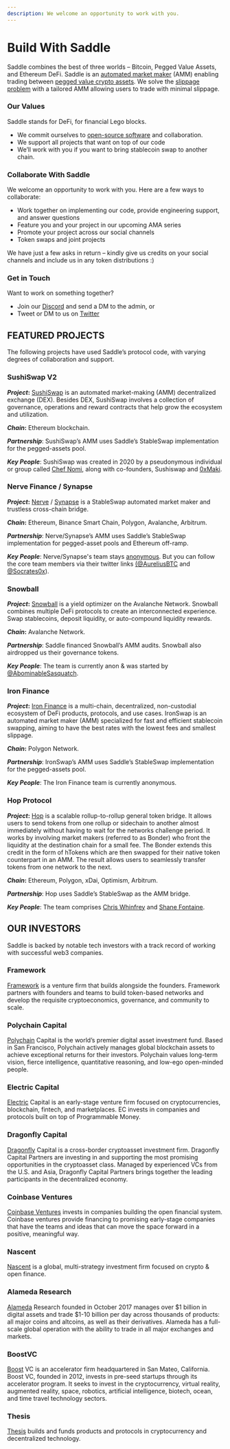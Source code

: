 ```yaml
---
description: We welcome an opportunity to work with you.
---
```


# Build With Saddle

Saddle combines the best of three worlds – Bitcoin, Pegged Value Assets, and Ethereum DeFi. Saddle is an [automated market maker](https://docs.saddle.finance/automated-market-makers) \(AMM\) enabling trading between [pegged value crypto assets](https://docs.saddle.finance/saddle-faq#what-are-pegged-value-crypto-assets-pegged-assets). We solve the [slippage problem](https://docs.saddle.finance/saddle-faq#what-is-a-slippage) with a tailored AMM allowing users to trade with minimal slippage.

### **Our Values**

Saddle stands for DeFi, for financial Lego blocks.

- We commit ourselves to [open-source software](https://github.com/saddle-finance) and collaboration.
- We support all projects that want on top of our code
- We’ll work with you if you want to bring stablecoin swap to another chain.

### **Collaborate With Saddle**

We welcome an opportunity to work with you. Here are a few ways to collaborate:

- Work together on implementing our code, provide engineering support, and answer questions
- Feature you and your project in our upcoming AMA series
- Promote your project across our social channels
- Token swaps and joint projects

We have just a few asks in return – kindly give us credits on your social channels and include us in any token distributions :\)

### **Get in Touch**

Want to work on something together?

- Join our [Discord](https://discord.gg/hX8RZFBW9R) and send a DM to the admin, or
- Tweet or DM to us on [Twitter](https://twitter.com/saddlefinance)

## **FEATURED PROJECTS**

The following projects have used Saddle’s protocol code, with varying degrees of collaboration and support.

### **SushiSwap V2**

_**Project**_**:** [SushiSwap](https://sushi.com/) is an automated market-making \(AMM\) decentralized exchange \(DEX\). Besides DEX, SushiSwap involves a collection of governance, operations and reward contracts that help grow the ecosystem and utilization.

_**Chain**_**:** Ethereum blockchain.

_**Partnership**_: SushiSwap’s AMM uses Saddle’s StableSwap implementation for the pegged-assets pool.

_**Key People**_: SushiSwap was created in 2020 by a pseudonymous individual or group called [Chef Nomi](https://twitter.com/NomiChef), along with co-founders, Sushiswap and [0xMaki](https://twitter.com/0xMaki).

### **Nerve Finance / Synapse**

_**Project**_**:** [Nerve](https://nerve.fi/) / [Synapse](https://synapseprotocol.com/) is a StableSwap automated market maker and trustless cross-chain bridge.

_**Chain**_**:** Ethereum, Binance Smart Chain, Polygon, Avalanche, Arbitrum.

_**Partnership**_: Nerve/Synapse’s AMM uses Saddle’s StableSwap implementation for pegged-asset pools and Ethereum off-ramp.

_**Key People**_: Nerve/Synapse's team stays [anonymous](https://docs.nerve.fi/faq#analytics). But you can follow the core team members via their twitter links [\(@AureliusBTC](https://twitter.com/AureliusBTC) and [@Socrates0x](https://twitter.com/Socrates0x)\).

### **Snowball**

_**Project**_**:** [Snowball](https://snowball.network/) is a yield optimizer on the Avalanche Network. Snowball combines multiple DeFi protocols to create an interconnected experience. Swap stablecoins, deposit liquidity, or auto-compound liquidity rewards.

_**Chain**_**:** Avalanche Network.

_**Partnership**_: Saddle financed Snowball’s AMM audits. Snowball also airdropped us their governance tokens.

_**Key People**_: The team is currently anon & was started by [@AbominableSasquatch](https://twitter.com/AbominableSas).

### **Iron Finance**

_**Project**_**:** [Iron Finance](https://iron.finance/) is a multi-chain, decentralized, non-custodial ecosystem of DeFi products, protocols, and use cases. IronSwap is an automated market maker \(AMM\) specialized for fast and efficient stablecoin swapping, aiming to have the best rates with the lowest fees and smallest slippage.

_**Chain**_**:** Polygon Network.

_**Partnership**_: IronSwap’s AMM uses Saddle’s StableSwap implementation for the pegged-assets pool.

_**Key People**_: The Iron Finance team is currently anonymous.

### **Hop Protocol**

_**Project**_**:** [Hop](https://hop.exchange/) is a scalable rollup-to-rollup general token bridge. It allows users to send tokens from one rollup or sidechain to another almost immediately without having to wait for the networks challenge period. It works by involving market makers \(referred to as Bonder\) who front the liquidity at the destination chain for a small fee. The Bonder extends this credit in the form of hTokens which are then swapped for their native token counterpart in an AMM. The result allows users to seamlessly transfer tokens from one network to the next.

_**Chain**_**:** Ethereum, Polygon, xDai, Optimism, Arbitrum.

_**Partnership**_: Hop uses Saddle’s StableSwap as the AMM bridge.

_**Key People**_: The team comprises [Chris Whinfrey](https://twitter.com/whinfreychris) and [Shane Fontaine](https://twitter.com/shanefontaine).

## **OUR INVESTORS**

Saddle is backed by notable tech investors with a track record of working with successful web3 companies.

### **Framework**

[Framework](https://framework.ventures/) is a venture firm that builds alongside the founders. Framework partners with founders and teams to build token-based networks and develop the requisite cryptoeconomics, governance, and community to scale.

### **Polychain Capital**

[Polychain](https://polychain.capital/) Capital is the world’s premier digital asset investment fund. Based in San Francisco, Polychain actively manages global blockchain assets to achieve exceptional returns for their investors. Polychain values long-term vision, fierce intelligence, quantitative reasoning, and low-ego open-minded people.

### **Electric Capital**

[Electric](https://www.electriccapital.com/) Capital is an early-stage venture firm focused on cryptocurrencies, blockchain, fintech, and marketplaces. EC invests in companies and protocols built on top of Programmable Money.

### **Dragonfly Capital**

[Dragonfly](https://www.dcp.capital/) Capital is a cross-border cryptoasset investment firm. Dragonfly Capital Partners are investing in and supporting the most promising opportunities in the cryptoasset class. Managed by experienced VCs from the U.S. and Asia, Dragonfly Capital Partners brings together the leading participants in the decentralized economy.

### **Coinbase Ventures**

[Coinbase Ventures](https://ventures.coinbase.com/) invests in companies building the open financial system. Coinbase ventures provide financing to promising early-stage companies that have the teams and ideas that can move the space forward in a positive, meaningful way.

### **Nascent**

[Nascent](https://www.nascent.xyz/) is a global, multi-strategy investment firm focused on crypto & open finance.

### **Alameda Research**

[Alameda](https://www.alameda-research.com/) Research founded in October 2017 manages over $1 billion in digital assets and trade $1-10 billion per day across thousands of products: all major coins and altcoins, as well as their derivatives. Alameda has a full-scale global operation with the ability to trade in all major exchanges and markets.

### **BoostVC**

[Boost](https://www.boost.vc/) VC is an accelerator firm headquartered in San Mateo, California. Boost VC, founded in 2012, invests in pre-seed startups through its accelerator program. It seeks to invest in the cryptocurrency, virtual reality, augmented reality, space, robotics, artificial intelligence, biotech, ocean, and time travel technology sectors.

### **Thesis**

[Thesis](https://thesis.co/) builds and funds products and protocols in cryptocurrency and decentralized technology.

